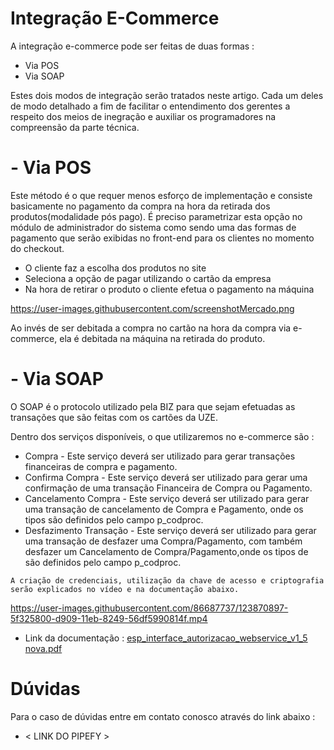 <!-- ![alt text](https://github.com/UZEcartoes/ecommerce/blob/main/imagemTeste.png?raw=true) -->

# Integração E-Commerce

A integração e-commerce pode ser feitas de duas formas : 

- Via POS
- Via SOAP 

Estes dois modos de integração serão tratados neste artigo. Cada um deles de modo detalhado a fim de facilitar o entendimento dos gerentes a respeito dos meios de inegração e auxiliar os programadores na compreensão da parte técnica.

# - Via POS

Este método é o que requer menos esforço de implementação e consiste basicamente no pagamento da compra na hora da retirada dos produtos(modalidade pós pago).
É preciso parametrizar esta opção no módulo de administrador do sistema como sendo uma das formas de pagamento que serão exibidas no front-end para os clientes no momento do checkout. 

- O cliente faz a escolha dos produtos no site
- Seleciona a opção de pagar utilizando o cartão da empresa
- Na hora de retirar o produto o cliente efetua o pagamento na máquina

https://user-images.githubusercontent.com/screenshotMercado.png

Ao invés de ser debitada a compra no cartão na hora da compra via e-commerce, ela é debitada na máquina na retirada do produto.

# - Via SOAP

O SOAP é o protocolo utilizado pela BIZ para que sejam efetuadas as transações que são feitas com os cartões da UZE.

Dentro dos serviços disponíveis, o que utilizaremos no e-commerce são : 
- Compra - Este serviço deverá ser utilizado para gerar transações financeiras de compra e pagamento.
- Confirma Compra - Este serviço deverá ser utilizado para gerar uma confirmação de uma transação Financeira de Compra ou Pagamento.
- Cancelamento Compra - Este serviço deverá ser utilizado para gerar uma transação de cancelamento de Compra e Pagamento, onde os tipos são definidos pelo campo p_codproc.
- Desfazimento Transação - Este serviço deverá ser utilizado para gerar uma transação de desfazer uma Compra/Pagamento, com também  desfazer  um  Cancelamento  de  Compra/Pagamento,onde  os  tipos  de  são  definidos pelo campo p_codproc.


```
A criação de credenciais, utilização da chave de acesso e criptografia serão explicados no vídeo e na documentação abaixo.
```
https://user-images.githubusercontent.com/86687737/123870897-5f325800-d909-11eb-8249-56df5990814f.mp4


- Link da documentação : [esp_interface_autorizacao_webservice_v1_5 nova.pdf](https://github.com/UZEcartoes/ecommerce/files/6736735/esp_interface_autorizacao_webservice_v1_5.nova.pdf)


# Dúvidas

Para o caso de dúvidas entre em contato conosco através do link abaixo : 
- < LINK DO PIPEFY > 
